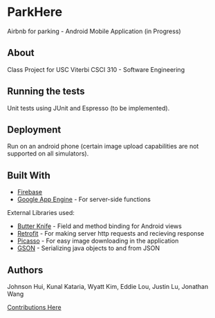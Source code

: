 # ParkHere

Airbnb for parking - Android Mobile Application (in Progress)

## About

Class Project for USC Viterbi CSCI 310 - Software Engineering

## Running the tests

Unit tests using JUnit and Espresso (to be implemented).

## Deployment

Run on an android phone (certain image upload capabilities are not supported on all simulators).

## Built With

* [Firebase](https://firebase.google.com/)
* [Google App Engine](https://cloud.google.com/appengine/) - For server-side functions

External Libraries used: 

* [Butter Knife](http://jakewharton.github.io/butterknife/) - Field and method binding for Android views 
* [Retrofit](https://square.github.io/retrofit/) - For making server http requests and recieving response
* [Picasso](http://square.github.io/picasso/) - For easy image downloading in the application
* [GSON](https://github.com/google/gson) - Serializing java objects to and from JSON

## Authors
Johnson Hui, Kunal Kataria, Wyatt Kim, Eddie Lou, Justin Lu, Jonathan Wang

[Contributions Here](https://github.com/kunalkataria/ParkHere/graphs/contributors)
